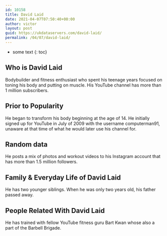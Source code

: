 ```yaml
---
id: 10158
title: David Laid
date: 2021-04-07T07:50:40+00:00
author: victor
layout: post
guid: https://ukdataservers.com/david-laid/
permalink: /04/07/david-laid/
---
```


* some text
{: toc}


## Who is David Laid



Bodybuilder and fitness enthusiast who spent his teenage years focused on toning his body and putting on muscle. His YouTube channel has more than 1 million subscribers. 

                
                
                
## Prior to Popularity



He began to transform his body beginning at the age of 14. He initially signed up for YouTube in July of 2009 with the username computerman91, unaware at that time of what he would later use his channel for. 

                
                
                
## Random data



He posts a mix of photos and workout videos to his Instagram account that has more than 1.5 million followers. 

                
                
                
## Family & Everyday Life of David Laid



He has two younger siblings. When he was only two years old, his father passed away.

                
                
                
## People Related With David Laid



He has trained with fellow YouTube fitness guru Bart Kwan whose also a part of the Barbell Brigade.

                
              
            
          
          
          